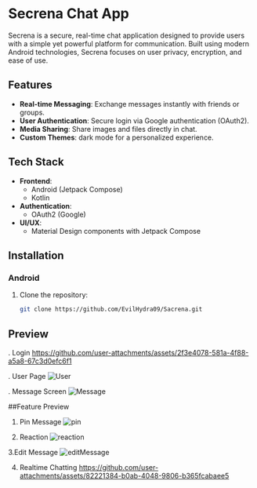 # Secrena Chat App

Secrena is a secure, real-time chat application designed to provide users with a simple yet powerful platform for communication. Built using modern Android technologies, Secrena focuses on user privacy, encryption, and ease of use.

## Features

- **Real-time Messaging**: Exchange messages instantly with friends or groups.
- **User Authentication**: Secure login via Google authentication (OAuth2).
- **Media Sharing**: Share images and files directly in chat.
- **Custom Themes**: dark mode for a personalized experience.

## Tech Stack

- **Frontend**: 
  - Android (Jetpack Compose)
  - Kotlin
- **Authentication**: 
  - OAuth2 (Google)
- **UI/UX**: 
  - Material Design components with Jetpack Compose

## Installation

### Android

1. Clone the repository:
   ```bash
   git clone https://github.com/EvilHydra09/Sacrena.git

## Preview

. Login
https://github.com/user-attachments/assets/2f3e4078-581a-4f88-a5a8-67c3d0efc6f1

. User Page
![User](https://github.com/user-attachments/assets/9c059ec6-fd53-453e-804e-db7871b59bf8)

. Message Screen
![Message](https://github.com/user-attachments/assets/b2b3a867-4269-423f-bfbe-c1fd5551afd8)


##Feature Preview

1. Pin Message
![pin](https://github.com/user-attachments/assets/76b17cd3-4604-43e0-b910-ca95282314f9)

2. Reaction
![reaction](https://github.com/user-attachments/assets/676565d7-cd13-4454-b7ce-4a742ab2f0de)

3.Edit Message
![editMessage](https://github.com/user-attachments/assets/9c8a8365-53d5-423c-b636-312ee7c1d68a)

4. Realtime Chatting
https://github.com/user-attachments/assets/82221384-b0ab-4048-9806-b365fcabaee5










  
